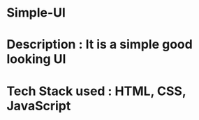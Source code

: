 # Simple-UI
# Description : It is a simple good looking UI
# Tech Stack used : HTML, CSS, JavaScript